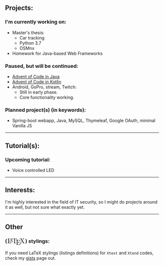 
## Projects:
### I'm currently working on:
 - Master's thesis:
    - Car tracking
    - Python 3.7
    - OSMnx
 - Homework for Java-based Web Frameworks
 
 
### Paused, but will be continued:
 - [Advent of Code in Java](https://github.com/wildangerm/advent-of-code-2k18)
 - [Advent of Code in Kotlin](https://github.com/wildangerm/advent-of-code-2k18-kt)
 - Android, GoPro, stream, Twitch:
     - Still in early phase.
     - Core functionality working.
 
### Planned project(s) (in keywords):
 - Spring-boot webapp, Java, MySQL, Thymeleaf, Google OAuth, minimal Vanilla JS
 
 ---
 
## Tutorial(s): 
### Upcoming tutorial:
 - Voice controlled LED
 
 ---

## Interests:
I'm highly interested in the field of IT security, so I might do projects around it as well, but not sure what exactly yet.

---

## **Other**
### (<img style="vertical-align:-40%" src="images/1280px-LaTeX_logo.svg.png" alt="drawing" height="25"/>) stylings:
If you need LaTeX stylings (listings definitions) for `Xtext` and `Xtend` codes, check my [gists](https://gist.github.com/wildangerm) page out.
